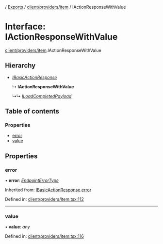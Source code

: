 [](../README.md) / [Exports](../modules.md) / [client/providers/item](../modules/client_providers_item.md) / IActionResponseWithValue

# Interface: IActionResponseWithValue

[client/providers/item](../modules/client_providers_item.md).IActionResponseWithValue

## Hierarchy

* [*IBasicActionResponse*](client_providers_item.ibasicactionresponse.md)

  ↳ **IActionResponseWithValue**

  ↳↳ [*ILoadCompletedPayload*](client_providers_item.iloadcompletedpayload.md)

## Table of contents

### Properties

- [error](client_providers_item.iactionresponsewithvalue.md#error)
- [value](client_providers_item.iactionresponsewithvalue.md#value)

## Properties

### error

• **error**: [*EndpointErrorType*](../modules/base_errors.md#endpointerrortype)

Inherited from: [IBasicActionResponse](client_providers_item.ibasicactionresponse.md).[error](client_providers_item.ibasicactionresponse.md#error)

Defined in: [client/providers/item.tsx:112](https://github.com/onzag/itemize/blob/5fcde7cf/client/providers/item.tsx#L112)

___

### value

• **value**: *any*

Defined in: [client/providers/item.tsx:116](https://github.com/onzag/itemize/blob/5fcde7cf/client/providers/item.tsx#L116)
